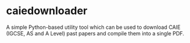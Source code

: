 # caiedownloader
A simple Python-based utility tool which can be used to download CAIE (IGCSE, AS and A Level) past papers and compile them into a single PDF.
